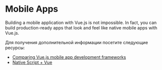 # Mobile Apps

Building a mobile application with Vue.js is not impossible. In fact, you can build production-ready apps that look and feel like native mobile apps with Vue.js.

Для получения дополнительной информации посетите следующие ресурсы:

- [Comparing Vue.js mobile app development frameworks](https://blog.logrocket.com/comparing-vue-js-mobile-app-development-frameworks/#whyusevuejstobuildmobileapps)
- [Native Script + Vue](https://nativescript-vue.org/)